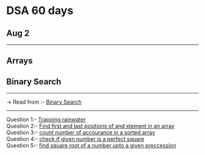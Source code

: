 # DSA 60 days 
## Aug 2

<hr>

## Arrays
## Binary Search

<hr>
-> Read from :- <a href="https://www.geeksforgeeks.org/binary-search">Binary Search</a>
<hr>

Question 1:- <a href="https://practice.geeksforgeeks.org/problems/trapping-rain-water-1587115621/1" >Trapping rainwater</a><br>
Question 2:- <a href="https://practice.geeksforgeeks.org/problems/first-and-last-occurrences-of-x3116/1" >Find first and last positions of and element in an array</a><br>
Question 3:- <a href="https://practice.geeksforgeeks.org/problems/number-of-occurrence/0" >count number of accourance in a sorted array </a><br>
Question 4:- <a href="https://practice.geeksforgeeks.org/problems/check-perfect-square/0" > check if given number is a perfect square</a><br>
Question 5:- <a href="https://practice.geeksforgeeks.org/problems/check-perfect-square2503/1" > find square root of a number upto a given preccession</a><br>

